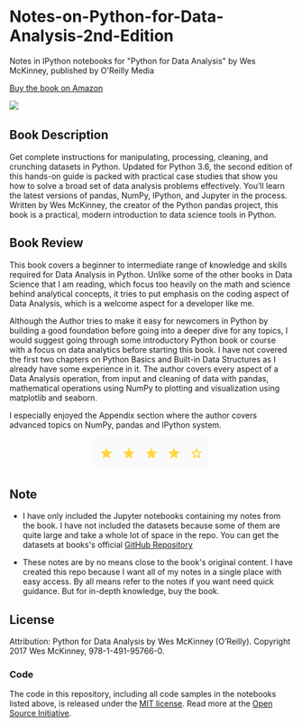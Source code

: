 # Notes-on-Python-for-Data-Analysis-2nd-Edition

Notes in IPython notebooks for "Python for Data Analysis" by Wes McKinney,
published by O'Reilly Media

[Buy the book on Amazon][1]

<a href="https://notebooks.azure.com/import/gh/wesm/pydata-book"><img src="https://notebooks.azure.com/launch.png" /></a>

## Book Description

Get complete instructions for manipulating, processing, cleaning, and crunching datasets in Python. Updated for Python 3.6, the second edition of this hands-on guide is packed with practical case studies that show you how to solve a broad set of data analysis problems effectively. You’ll learn the latest versions of pandas, NumPy, IPython, and Jupyter in the process. Written by Wes McKinney, the creator of the Python pandas project, this book is a practical, modern introduction to data science tools in Python.

## Book Review
This book covers a beginner to intermediate range of knowledge and skills required for Data Analysis in Python. Unlike some of the other books in Data Science that I am reading, which focus too heavily on the math and science behind analytical concepts, it tries to put emphasis on the coding aspect of Data Analysis, which is a welcome aspect for a developer like me.

Although the Author tries to make it easy for newcomers in Python by building a good foundation before going into a deeper dive for any topics, I would suggest going through some introductory Python book or course with a focus on data analytics before starting this book. I have not covered the first two chapters on Python Basics and Built-in Data Structures as I already have some experience in it.
The author covers every aspect of a Data Analysis operation, from input and cleaning of data with pandas, mathematical operations using NumPy to plotting and visualization using matplotlib and seaborn.

I especially enjoyed the  Appendix section where the author covers advanced topics on NumPy, pandas and IPython system.

<p align="center">
    <img  alt="My Rating" src="images/starRating.PNG" class="img-responsive">
</p>

## Note
* I have only included the Jupyter notebooks containing my notes from the book. I have not included the datasets because some of them are quite large and take a whole lot of space in the repo. You can get the datasets at books's official [GitHub Repository](https://github.com/wesm/pydata-book)

* These notes are by no means close to the book's original content. I have created this repo because I want all of my notes in a single place with easy access. By all means refer to the notes if you want need quick guidance. But for in-depth knowledge, buy the book.  

## License
Attribution: Python for Data Analysis by Wes McKinney (O’Reilly). Copyright 2017 Wes McKinney, 978-1-491-95766-0.
### Code

The code in this repository, including all code samples in the notebooks listed
above, is released under the [MIT license](LICENSE-CODE). Read more at the
[Open Source Initiative](https://opensource.org/licenses/MIT).

[1]: http://amzn.to/2vvBijB
